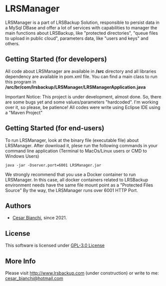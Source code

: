 # LRSManager

LRSManager is a part of LRSBackup Solution, responsible to persist data in a MySql DBase and offer a lot of services with capabilities to manager the main functions about LRSBackup, like "protected directories", "queue files to upload in public cloud", parameters data, like "users and keys" and others.

## Getting Started (for developers)
All code about LRSManager are available in **/src** directory and all libraries dependency are available in pom.xml file.
You can find a main class to run this program in **/src/br/com/lrsbackup/LRSManager/LRSManagerApplication.java**

Important Notice: This project is under development, almost done. So, there are some bugs yet and some values/parameters "hardcoded".  I'm working over it, so please, be patience!
All codes were write using Eclipse IDE using a "Maven Project"


## Getting Started (for end-users)
To run LRSManager, look at the binary file (executable file) about LRSManager. 
After download it, plese run the following commands in your command line application (Terminal to MacOs/Linux users or CMD to Windows Users)
```
java -jar -Dserver.port=6001 LRSManager.jar
```
We strongly recommend that you use a Docker container to run LRSManager. In this case, all docker containers related to LRSBackup environment needs have the same file mount point as a "Protected Files Source"
By the way, the LRSManager runs over 6001 HTTP Port.

## Authors
- [Cesar Bianchi](https://www.linkedin.com/in/cesar-bianchi-9b90571b/), since 2021.

## License
 This software is licensed under [GPL-3.0 License](https://www.gnu.org/licenses/gpl-3.0.pt-br.html)   

## More Info
 Please visit http://www.lrsbackup.com (under construction) or write to me: cesar_bianchi@hotmail.com
 
 
